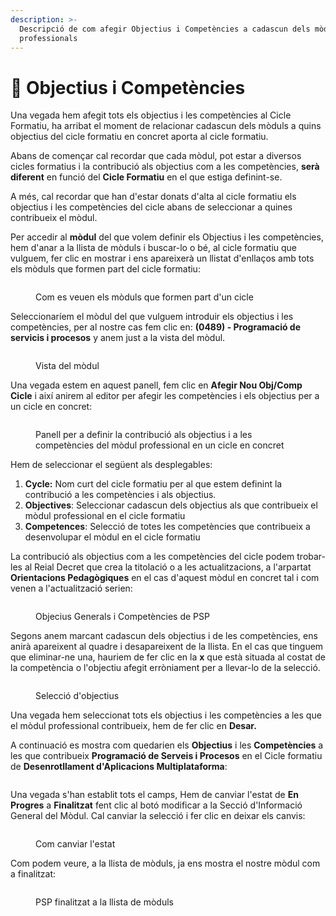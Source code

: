 ```yaml
---
description: >-
  Descripció de com afegir Objectius i Competències a cadascun dels mòduls
  professionals
---
```


# 🎯 Objectius i Competències

Una vegada hem afegit tots els objectius i les competències al Cicle Formatiu, ha arribat el moment de relacionar cadascun dels mòduls a quins objectius del cicle formatiu en concret aporta al cicle formatiu.

Abans de començar cal recordar que cada mòdul, pot estar a diversos cicles formatius i la contribució als objectius com a les competències, **serà diferent** en funció del **Cicle Formatiu** en el que estiga definint-se.

A més, cal recordar que han d'estar donats d'alta al cicle formatiu els objectius i les competències del cicle abans de seleccionar a quines contribueix el mòdul.

Per accedir al **mòdul** del que volem definir els Objectius i les competències, hem d'anar a la llista de mòduls i buscar-lo o bé, al cicle formatiu que vulguem, fer clic en mostrar i ens apareixerà un llistat d'enllaços amb tots els mòduls que formen part del cicle formatiu:

<figure><img src="../../.gitbook/assets/image (2) (1) (1) (1) (1).png" alt=""><figcaption><p>Com es veuen els mòduls que formen part d'un cicle</p></figcaption></figure>

Seleccionaríem el mòdul del que vulguem introduir els objectius i les competències, per al nostre cas fem clic en: **(0489) - Programació de servicis i procesos** y anem just a la vista del mòdul.

<figure><img src="../../.gitbook/assets/image (2) (1) (1) (1) (1) (1).png" alt=""><figcaption><p>Vista del mòdul</p></figcaption></figure>

Una vegada estem en aquest panell, fem clic en **Afegir Nou Obj/Comp Cicle** i així anirem al editor per afegir les competències i els objectius per a un cicle en concret:

<figure><img src="../../.gitbook/assets/image (3) (1) (1) (1).png" alt=""><figcaption><p>Panell per a definir la contribució als objectius i a les competències del mòdul professional en un cicle en concret</p></figcaption></figure>

Hem de seleccionar el següent als desplegables:

1. **Cycle:** Nom curt del cicle formatiu per al que estem definint la contribució a les competències i als objectius.
2. **Objectives**: Seleccionar cadascun dels objectius als que contribueix el mòdul professional en el cicle formatiu
3. **Competences**: Selecció de totes les competències que contribueix a desenvolupar el mòdul en el cicle formatiu

La contribució als objectius com a les competències del cicle podem trobar-les al Reial Decret que crea la titolació o a les actualitzacions, a l'arpartat **Orientacions Pedagògiques** en el cas d'aquest mòdul en concret tal i com venen a l'actualització serien:

<figure><img src="../../.gitbook/assets/image (4) (1).png" alt=""><figcaption><p>Objecius Generals i Competències de PSP</p></figcaption></figure>

Segons anem marcant cadascun dels objectius i de les competències, ens anirà apareixent al quadre i desapareixent de la llista. En el cas que tinguem que eliminar-ne una, hauriem de fer clic en la **x** que està situada al costat de la competència o l'objectiu afegit erròniament per a llevar-lo de la selecció.

<figure><img src="../../.gitbook/assets/image (6).png" alt=""><figcaption><p>Selecció d'objectius</p></figcaption></figure>

Una vegada hem seleccionat tots els objectius i les competències a les que el mòdul professional contribueix, hem de fer clic en **Desar.**&#x20;

A continuació es mostra com quedarien els **Objectius** i les **Competències** a les que contribueix **Programació de Serveis i Procesos** en el Cicle formatiu de **Desenrotllament d'Aplicacions Multiplataforma**:

<figure><img src="../../.gitbook/assets/image (7).png" alt=""><figcaption></figcaption></figure>

Una vegada s'han establit tots el camps, Hem de canviar l'estat de **En Progres** a **Finalitzat** fent clic al botó modificar a la Secció d'Informació General del Mòdul. Cal canviar la selecció i fer clic en deixar els canvis:

<figure><img src="../../.gitbook/assets/image (8).png" alt=""><figcaption><p>Com canviar l'estat</p></figcaption></figure>

Com podem veure, a la llista de mòduls, ja ens mostra el nostre mòdul com a finalitzat:

<figure><img src="../../.gitbook/assets/image (9).png" alt=""><figcaption><p>PSP finalitzat a la llista de mòduls</p></figcaption></figure>
